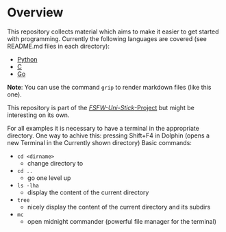 # Overview

This repository collects material which aims to make it easier to get started with programming.
Currently the following languages are covered (see README.md files in each directory):

* [Python](python/README.md)
* [C](python/README.md)
* [Go](python/README.md)

**Note**: You can use the command `grip` to render markdown files (like this one).

This repository is part of the [*FSFW-Uni-Stick*-Project](https://github.com/fsfw-dresden/usb-live-linux)
but might be interesting on its own.


For all examples it is necessary to have a terminal in the appropriate directory.
One way to achive this: pressing Shift+F4 in Dolphin (opens a new Terminal in the Currently shown directory)
Basic commands:
* `cd <dirname>`
  - change directory to <dirname>
* `cd .. `
  - go one level up
* `ls -lha`
  - display the content of the current directory
* `tree`
  - nicely display the content of the current directory and its subdirs
* `mc`
  - open midnight commander (powerful file manager for the terminal)
